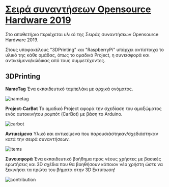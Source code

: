 # [Σειρά συναντήσεων Opensource Hardware 2019](https://www.greeklug.gr/el/activities/news/355-greeklug-20190217-fosh)

Στο αποθετήριο περιέχεται υλικό της Σειράς συναντήσεων Opensource Hardware 2019.

Στους υποφακέλους "3DPrinting" και "RaspberryPi" υπάρχει αντίστοιχα το υλικό της κάθε ομάδας, όπως το ομαδικό Project, η συνεισφορά και αντικείμενα/κώδικας από τους συμμετέχοντες.

## 3DPrinting

**NameTag**
Ένα εκπαιδευτικό ταμπελάκι με αρχικά ονόματος.

![nametag](https://edu.greeklug.gr/data/fosh_2019/3dprinting_nametag.jpg)

**Project-CarBot**
Το ομαδικό Project αφορά την σχεδίαση του αμαξώματος ενός αυτοκινήτου ρομπότ (CarBot) με βάση το Arduino.

![carbot](https://edu.greeklug.gr/data/fosh_2019/3dprinting_carbot.jpg)

**Αντικείμενα**
Υλικό και αντικείμενα που παρουσιάστηκαν/σχεδιάστηκαν κατά την σειρά συναντήσεων.

![items](https://edu.greeklug.gr/data/fosh_2019/3dprinting_items.jpg)

**Συνεισφορά**
Ένα εκπαιδευτικό βοήθημα προς νέους χρήστες με βασικές ερωτήσεις και 3D σχέδια που θα βοηθήσουν κάποιον νέο χρήστη ώστε να ξεκινήσει τα πρώτα του βήματα στην 3D Εκτύπωση!

![contribution](https://edu.greeklug.gr/data/fosh_2019/3dprinting_contribution.jpg)
